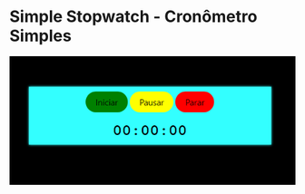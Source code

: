 # Simple Stopwatch - Cronômetro Simples

[<img src="./imagem/cronometro-simples.png" alt="Cronometro Landingpage">](https://paulpessoa.github.io/Cronometro-Simples/)
